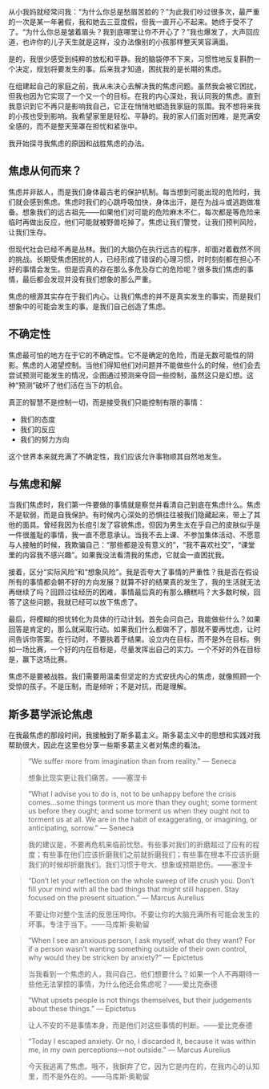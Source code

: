 ---
---


从小我妈就经常问我：“为什么你总是愁眉苦脸的？”为此我们吵过很多次，最严重的一次是某一年暑假，我和她去三亚度假，但我一直开心不起来。她终于受不了了。“为什么你总是皱着眉头？我到底哪里让你不开心了？”我也爆发了，大声回应道，也许你的儿子天生就是这样，没办法像别的小孩那样整天笑容满面。

是的，我很少感受到纯粹的放松和平静。我的脑袋停不下来，习惯性地反复斟酌一个决定，规划将要发生的事。后来我才知道，困扰我的是长期的焦虑。

在组建起自己的家庭之前，我从未决心去解决我的焦虑问题。虽然我会被它困扰，但我也因为它实现了一个又一个的目标。在我的内心深处，我认同我的焦虑。直到我意识到它不再只是影响我自己，它正在悄悄地塑造我家庭的氛围。我不想将来我的小孩也受到影响。我希望家里是轻松、平静的。我的家人们面对困难，是充满安全感的，而不是整天笼罩在担忧和紧张中。

我开始探寻我焦虑的原因和战胜焦虑的办法。

## 焦虑从何而来？

焦虑并非敌人，而是我们身体最古老的保护机制。每当想到可能出现的危险时，我们就会感到焦虑。焦虑时我们的心跳呼吸加快，身体出汗，是在为战斗或逃跑做准备。想象我们的远古祖先——如果他们对可能的危险麻木不仁，每次都是等危险来临时再做出反应，他们可能就被野兽吃掉了。焦虑让我们警觉，让我们预判风险，让我们生存。

但现代社会已经不再是丛林。我们的大脑仍在执行远古的程序，却面对着截然不同的挑战。长期受焦虑困扰的人，已经形成了错误的心理习惯，时时刻刻都在担心不好的事情会发生。但是否真的存在那么多危及存亡的危险呢？很多我们焦虑的事情，最后都会发现并没有我们想象的那么严重。

焦虑的根源其实存在于我们内心。让我们焦虑的并不是真实发生的事实，而是我们想象中的可能会发生的事。是我们自己创造了焦虑。

## 不确定性

焦虑最可怕的地方在于它的不确定性。它不是确定的危险，而是无数可能性的阴影。焦虑的人渴望控制。当他们得知他们对问题并不能做些什么的时候，他们会去尝试预测可能发生的情况，企图通过预测来夺回一些控制，虽然这只是幻想。这种“预测”破坏了他们活在当下的机会。

真正的智慧不是控制一切，而是接受我们只能控制有限的事情：

- 我们的态度
- 我们的反应
- 我们的努力方向

这个世界本来就充满了不确定性，我们应该允许事物顺其自然地发生。

## 与焦虑和解

当我们焦虑时，我们第一件要做的事情就是察觉并看清自己到底在焦虑什么。焦虑不是软弱，而是自我保护。有时候内心深处的恐惧往往被我们隐藏起来，带上了其他的面具。曾经我因为长痘引发了容貌焦虑，但因为男生太在乎自己的皮肤似乎是一件很羞耻的事情，我一直不愿意承认。当我不去上课、不参加集体活动、不愿意与人接触的时候，我欺骗自己：“那些都是没有意义的”，“我不喜欢社交”，“课堂里的内容我不感兴趣”。如果我没法看清我的焦虑，它就会一直困扰我。

接着，区分“实际风险”和“想象风险”。我是否夸大了事情的严重性？我是否在假设所有的事情都会朝不好的方向发展？就算不好的结果真的发生了，我的生活就无法再继续了吗？回顾过往经历的困难，事情最后真的有那么糟糕吗？大多数时候，回答了这些问题，我就已经可以放下焦虑了。

最后，将模糊的担忧转化为具体的行动计划。首先会问自己，我能做些什么？如果回答是肯定的，那么就采取行动。如果我们什么都做不了，那就不要再忧虑，让时间告诉你答案。在行动时，不要执着于结果。设立内在目标，而不是外在目标。例如一场比赛，一个好的内在目标是，尽量发挥出自己的实力。一个不好的外在目标是，赢下这场比赛。

焦虑不是要被战胜。我们需要用温柔但坚定的方式安抚内心的焦虑，就像照顾一个受惊的孩子。不是压制，而是倾听；不是对抗，而是理解。

## 斯多葛学派论焦虑

在我最焦虑的那段时间，我接触到了斯多葛主义。斯多葛主义中的思想和实践对我帮助很大，因此在这里也分享一些斯多葛主义者对焦虑的看法。

> “We suffer more from imagination than from reality.” — Seneca
> 
> 想象比现实更让我们痛苦。——塞涅卡

> “What I advise you to do is, not to be unhappy before the crisis comes…some things torment us more than they ought; some torment us before they ought; and some torment us when they ought not to torment us at all. We are in the habit of exaggerating, or imagining, or anticipating, sorrow.” — Seneca
> 
> 我的建议是，不要再危机来临前忧愁。有些事对我们的折磨超过了应有的程度；有些事在他们应该折磨我们之前就折磨我们；有些事在根本不应该折磨我们的时候却折磨我们。我们习惯于夸大、想象或预期悲伤。——塞涅卡

> “Don’t let your reflection on the whole sweep of life crush you. Don’t fill your mind with all the bad things that might still happen. Stay focused on the present situation.” — Marcus Aurelius
> 
> 不要让你对整个生活的反思压垮你。不要让你的大脑充满所有可能会发生的坏事。专注于当下。——马库斯·奥勒留

> “When I see an anxious person, I ask myself, what do they want? For if a person wasn’t wanting something outside of their own control, why would they be stricken by anxiety?” — Epictetus
> 
> 当我看到一个焦虑的人，我问自己，他们想要什么？如果一个人不再期待一些他无法掌控的事情，为什么他还会焦虑呢？——爱比克泰德

> “What upsets people is not things themselves, but their judgements about these things.” — Epictetus
> 
> 让人不安的不是事情本身，而是他们对这些事情的判断。——爱比克泰德

> “Today I escaped anxiety. Or no, I discarded it, because it was within me, in my own perceptions—not outside.” — Marcus Aurelius
> 
> 今天我逃离了焦虑。哦不，我摒弃了它，因为它是内在的，在我内心的认知里，而不是外在的。——马库斯·奥勒留